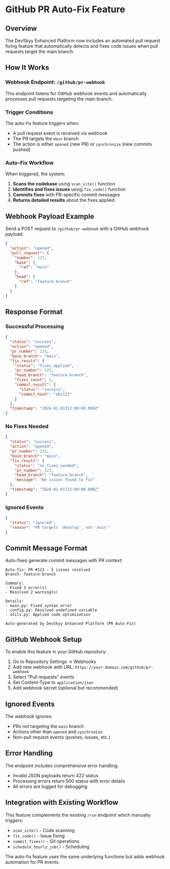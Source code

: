 # GitHub PR Auto-Fix Feature

## Overview

The DevSkyy Enhanced Platform now includes an automated pull request fixing feature that automatically detects and fixes code issues when pull requests target the main branch.

## How It Works

### Webhook Endpoint: `/github/pr-webhook`

This endpoint listens for GitHub webhook events and automatically processes pull requests targeting the main branch.

### Trigger Conditions

The auto-fix feature triggers when:
- A pull request event is received via webhook
- The PR targets the `main` branch
- The action is either `opened` (new PR) or `synchronize` (new commits pushed)

### Auto-Fix Workflow

When triggered, the system:

1. **Scans the codebase** using `scan_site()` function
2. **Identifies and fixes issues** using `fix_code()` function
3. **Commits fixes** with PR-specific commit messages
4. **Returns detailed results** about the fixes applied

## Webhook Payload Example

Send a POST request to `/github/pr-webhook` with a GitHub webhook payload:

```json
{
  "action": "opened",
  "pull_request": {
    "number": 123,
    "base": {
      "ref": "main"
    },
    "head": {
      "ref": "feature-branch"
    }
  }
}
```

## Response Format

### Successful Processing

```json
{
  "status": "success",
  "action": "opened",
  "pr_number": 123,
  "base_branch": "main",
  "fix_result": {
    "status": "fixes_applied",
    "pr_number": 123,
    "head_branch": "feature-branch",
    "fixes_count": 5,
    "commit_result": {
      "status": "success",
      "commit_hash": "abc123"
    }
  },
  "timestamp": "2024-01-01T12:00:00.000Z"
}
```

### No Fixes Needed

```json
{
  "status": "success",
  "action": "opened", 
  "pr_number": 123,
  "base_branch": "main",
  "fix_result": {
    "status": "no_fixes_needed",
    "pr_number": 123,
    "head_branch": "feature-branch",
    "message": "No issues found to fix"
  },
  "timestamp": "2024-01-01T12:00:00.000Z"
}
```

### Ignored Events

```json
{
  "status": "ignored",
  "reason": "PR targets 'develop', not 'main'"
}
```

## Commit Message Format

Auto-fixes generate commit messages with PR context:

```
Auto-fix: PR #123 - 5 issues resolved
Branch: feature-branch

Summary:
- Fixed 3 error(s)
- Resolved 2 warning(s)

Details:
- main.py: Fixed syntax error
- config.py: Resolved undefined variable
- utils.py: Applied code optimization

Auto-generated by DevSkyy Enhanced Platform (PR Auto-Fix)
```

## GitHub Webhook Setup

To enable this feature in your GitHub repository:

1. Go to Repository Settings → Webhooks
2. Add new webhook with URL: `https://your-domain.com/github/pr-webhook`
3. Select "Pull requests" events
4. Set Content-Type to `application/json`
5. Add webhook secret (optional but recommended)

## Ignored Events

The webhook ignores:
- PRs not targeting the `main` branch
- Actions other than `opened` and `synchronize`
- Non-pull request events (pushes, issues, etc.)

## Error Handling

The endpoint includes comprehensive error handling:
- Invalid JSON payloads return 422 status
- Processing errors return 500 status with error details
- All errors are logged for debugging

## Integration with Existing Workflow

This feature complements the existing `/run` endpoint which manually triggers:
- `scan_site()` - Code scanning
- `fix_code()` - Issue fixing  
- `commit_fixes()` - Git operations
- `schedule_hourly_job()` - Scheduling

The auto-fix feature uses the same underlying functions but adds webhook automation for PR events.